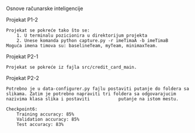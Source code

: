 Osnove računarske inteligencije

Projekat P1-2

    Projekat se pokreće tako što se:
        1. U terminalu pozicionira u direktorijum projekta
        2. Unese komanda python capture.py -r imeTimaA -b imeTimaB
    Moguća imena timova su: baselineTeam, myTeam, minimaxTeam.
       

Projekat P2-1

    Projekat se pokreće iz fajla src/credit_card_main.

Projekat P2-2

    Potrebno je u data-configurer.py fajlu postaviti putanje do foldera sa slikama. Zatim je potrebno napraviti tri foldera sa odgovarajucim nazivima klasa slika i postaviti           putanje na istom mestu.
   
    Checkpoint6:
        Training accuracy: 85%
        Validation accuracy: 85%
        Test accuracy: 83%

